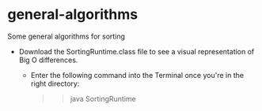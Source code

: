 # general-algorithms
Some general algorithms for sorting

- Download the SortingRuntime.class file to see a visual representation of Big O differences.
  - Enter the following command into the Terminal once you're in the right directory:

    >> java SortingRuntime
